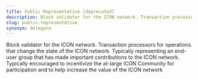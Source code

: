 ```yaml
---
title: Public Representative [deprecated]
description: Block validator for the ICON network. Transaction processors for operations that change the state of the ICON network. Typically representing an end-user group that has made important contributions to the ICON network. Typically encouraged to incentivize the at-large ICON Community for participation and to help increase the value of the ICON network
slug: public-representative
synonym: delegate
---
```


Block validator for the ICON network. Transaction processors for operations that change the state of the ICON network. Typically representing an end-user group that has made important contributions to the ICON network. Typically encouraged to incentivize the at-large ICON Community for participation and to help increase the value of the ICON network